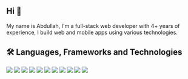 ## Hi 👋
My name is Abdullah, I'm a full-stack web developer with 4+ years of experience, I build web and mobile apps using various technologies.

## 🛠️ Languages, Frameworks and Technologies
![](https://img.shields.io/badge/C-00599C?style=for-the-badge&logo=c&logoColor=white)
![](https://img.shields.io/badge/HTML5-E34F26?style=for-the-badge&logo=html5&logoColor=white)
![](https://img.shields.io/badge/CSS3-1572B6?style=for-the-badge&logo=css3&logoColor=white)
![](https://img.shields.io/badge/JavaScript-F7DF1E?style=for-the-badge&logo=javascript&logoColor=black)
![](https://img.shields.io/badge/TypeScript-007ACC?style=for-the-badge&logo=typescript&logoColor=white)
![](https://shields.io/badge/react-black?logo=react&style=for-the-badge)
![](https://img.shields.io/badge/React_Native-000000?style=for-the-badge&logo=react&logoColor=61DAFB)
![](https://img.shields.io/badge/next.js-000000?style=for-the-badge&logo=nextdotjs&logoColor=white)
![](https://img.shields.io/badge/Tailwind_CSS-000000?style=for-the-badge&logo=tailwind-css&logoColor=38B2AC)
![](https://img.shields.io/badge/MongoDB-000000?style=for-the-badge&logo=mongodb&logoColor=4EA94B)
![](https://img.shields.io/badge/Prisma-000000?style=for-the-badge&logo=Prisma&logoColor=white)
